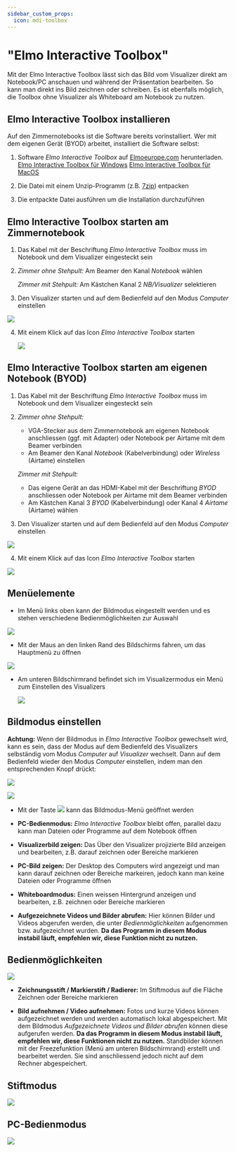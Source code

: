```yaml
---
sidebar_custom_props:
  icon: mdi-toolbox
---
```


#  "Elmo Interactive Toolbox"


Mit der Elmo Interactive Toolbox lässt sich das Bild vom Visualizer direkt am Notebook/PC anschauen und während der Präsentation bearbeiten. So kann man direkt ins Bild zeichnen oder schreiben. Es ist ebenfalls möglich, die Toolbox ohne Visualizer als Whiteboard am Notebook zu nutzen.

## Elmo Interactive Toolbox installieren

Auf den Zimmernotebooks ist die Software bereits vorinstalliert. Wer mit dem eigenen Gerät (BYOD) arbeitet, installiert die Software selbst:

1. Software _Elmo Interactive Toolbox_ auf [Elmoeurope.com](https://www.elmoeurope.com/index.php/de-de/download-service/software) herunterladen.
[Elmo Interactive Toolbox für Windows](https://www.elmoeurope.com/images/Download/EITSetup_ver3_14.zip)
[Elmo Interactive Toolbox für MacOS](https://www.elmoeurope.com/images/Download/EIT_3.zip)

2. Die Datei mit einem Unzip-Programm (z.B. [7zip](https://www.7-zip.org/)) entpacken

3. Die entpackte Datei ausführen um die Installation durchzuführen


## Elmo Interactive Toolbox starten am Zimmernotebook


1. Das Kabel mit der Beschriftung _Elmo Interactive Toolbox_ muss im Notebook und dem Visualizer eingesteckt sein

2. _Zimmer ohne Stehpult:_ Am Beamer den Kanal _Notebook_ wählen

   _Zimmer mit Stehpult:_ Am Kästchen Kanal 2 _NB/Visualizer_ selektieren 

3. Den Visualizer starten und auf dem Bedienfeld auf den Modus _Computer_ einstellen 
  
  ![](./images/interactivetoolbox-09.png)

4. Mit einem Klick auf das Icon _Elmo Interactive Toolbox_ starten

   ![](./images/interactivetoolbox-01.png)
    
## Elmo Interactive Toolbox starten am eigenen Notebook (BYOD)

1. Das Kabel mit der Beschriftung _Elmo Interactive Toolbox_ muss im Notebook und dem Visualizer eingesteckt sein

2. _Zimmer ohne Stehpult:_ 
    * VGA-Stecker aus dem Zimmernotebook am eigenen Notebook anschliessen (ggf. mit Adapter) oder Notebook per Airtame mit dem Beamer verbinden
    * Am Beamer den Kanal _Notebook_ (Kabelverbindung) oder _Wireless_ (Airtame) einstellen

   _Zimmer mit Stehpult:_ 
    * Das eigene Gerät an das HDMI-Kabel mit der Beschriftung _BYOD_ anschliessen oder Notebook per Airtame mit dem Beamer verbinden
    * Am Kästchen Kanal 3 _BYOD_ (Kabelverbindung) oder Kanal 4 _Airtame_ (Airtame) wählen

3. Den Visualizer starten und auf dem Bedienfeld auf den Modus _Computer_ einstellen 
  
  ![](./images/interactivetoolbox-09.png)

4. Mit einem Klick auf das Icon _Elmo Interactive Toolbox_ starten

  ![](./images/interactivetoolbox-01.png)


## Menüelemente

  * Im Menü links oben kann der Bildmodus eingestellt werden und es stehen verschiedene Bedienmöglichkeiten zur Auswahl

  ![](./images/interactivetoolbox-08.png)

  * Mit der Maus an den linken Rand des Bildschirms fahren, um das Hauptmenü zu öffnen

   ![](./images/interactivetoolbox-06.png)

   * Am unteren Bildschirmrand befindet sich im Visualizermodus ein Menü zum Einstellen des Visualizers

     ![](./images/interactivetoolbox-07.png) 


## Bildmodus einstellen

**Achtung:** Wenn der Bildmodus in _Elmo Interactive Toolbox_ gewechselt wird, kann es sein, dass der Modus auf dem Bedienfeld des Visualizers selbständig vom Modus _Computer_ auf _Visualizer_ wechselt. Dann auf dem Bedienfeld wieder den Modus _Computer_ einstellen, indem man den entsprechenden Knopf drückt: 
  
  ![](./images/interactivetoolbox-09.png)




  ![](./images/interactivetoolbox-02.png)

  * Mit der Taste ![](./images/interactivetoolbox-10.png) kann das Bildmodus-Menü geöffnet werden

  * **PC-Bedienmodus:** _Elmo Interactive Toolbox_ bleibt offen, parallel dazu kann man Dateien oder Programme auf dem Notebook öffnen

  * **Visualizerbild zeigen:** Das Über den Visualizer projizierte Bild anzeigen und bearbeiten, z.B. darauf zeichnen oder Bereiche markieren 

  * **PC-Bild zeigen:** Der Desktop des Computers wird angezeigt und man kann darauf zeichnen oder Bereiche markeiren, jedoch kann man keine Dateien oder Programme öffnen
  
  * **Whiteboardmodus:** Einen weissen Hintergrund anzeigen und bearbeiten, z.B. zeichnen oder Bereiche markieren

  * **Aufgezeichnete Videos und Bilder abrufen:** Hier können Bilder und Videos abgerufen werden, die unter _Bedienmöglichkeiten_ aufgenommen bzw. aufgezeichnet wurden. **Da das Programm in diesem Modus instabil läuft, empfehlen wir, diese Funktion nicht zu nutzen.** 

  ## Bedienmöglichkeiten

 ![](./images/interactivetoolbox-03.png)

   * **Zeichnungsstift / Markierstift / Radierer:** Im Stiftmodus auf die Fläche Zeichnen oder Bereiche markieren

   * **Bild aufnehmen / Video aufnehmen:** Fotos und kurze Videos können aufgezeichnet werden und werden automatisch lokal abgespeichert. Mit dem Bildmodus _Aufgezeichnete Videos und Bilder abrufen_ können diese aufgerufen werden. **Da das Programm in diesem Modus instabil läuft, empfehlen wir, diese Funktionen nicht zu nutzen.** Standbilder können mit der Freezefunktion (Menü am unteren Bildschirmrand) erstellt und bearbeitet werden. Sie sind anschliessend jedoch nicht auf dem Rechner abgespeichert.

## Stiftmodus

![](./images/interactivetoolbox-04.png)

## PC-Bedienmodus

![](./images/interactivetoolbox-05.png)